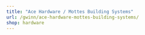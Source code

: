 ```yaml
---
title: "Ace Hardware / Mottes Building Systems"
url: /gwinn/ace-hardware-mottes-building-systems/
shop: hardware
---
```


